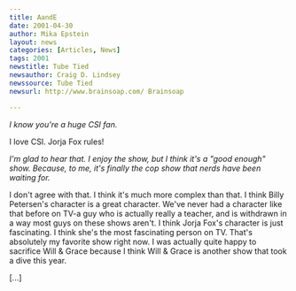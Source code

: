 ```yaml
---
title: AandE
date: 2001-04-30
author: Mika Epstein
layout: news
categories: [Articles, News]
tags: 2001
newstitle: Tube Tied  
newsauthor: Craig D. Lindsey  
newssource: Tube Tied  
newsurl: http://www.brainsoap.com/ Brainsoap  

---
```

*I know you're a huge CSI fan.*

I love CSI. Jorja Fox rules!

*I'm glad to hear that. I enjoy the show, but I think it's a "good enough" show. Because, to me, it's finally the cop show that nerds have been waiting for.*

I don't agree with that. I think it's much more complex than that. I think Billy Petersen's character is a great character. We've never had a character like that before on TV-a guy who is actually really a teacher, and is withdrawn in a way most guys on these shows aren't. I think Jorja Fox's character is just fascinating. I think she's the most fascinating person on TV. That's absolutely my favorite show right now. I was actually quite happy to sacrifice Will & Grace because I think Will & Grace is another show that took a dive this year.

[...]

